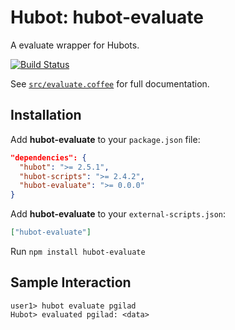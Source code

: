 # Hubot: hubot-evaluate

A evaluate wrapper for Hubots.

[![Build Status](https://travis-ci.org/hubot-scripts/hubot-evaluate.png)](https://travis-ci.org/hubot-scripts/hubot-evaluate)

See [`src/evaluate.coffee`](src/evaluate.coffee) for full documentation.

## Installation

Add **hubot-evaluate** to your `package.json` file:

```json
"dependencies": {
  "hubot": ">= 2.5.1",
  "hubot-scripts": ">= 2.4.2",
  "hubot-evaluate": ">= 0.0.0"
}
```

Add **hubot-evaluate** to your `external-scripts.json`:

```json
["hubot-evaluate"]
```

Run `npm install hubot-evaluate`

## Sample Interaction

```
user1> hubot evaluate pgilad
Hubot> evaluated pgilad: <data>
```

